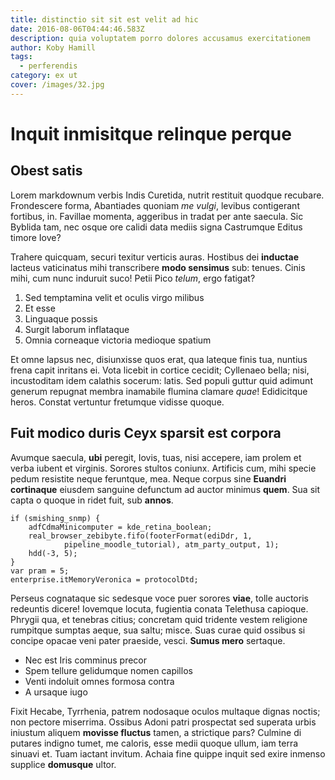 ```yaml
---
title: distinctio sit sit est velit ad hic
date: 2016-08-06T04:44:46.583Z
description: quia voluptatem porro dolores accusamus exercitationem
author: Koby Hamill
tags:
  - perferendis
category: ex ut
cover: /images/32.jpg
---
```


# Inquit inmisitque relinque perque

## Obest satis

Lorem markdownum verbis Indis Curetida, nutrit restituit quodque recubare.
Frondescere forma, Abantiades quoniam *me vulgi*, levibus contigerant fortibus,
in. Favillae momenta, aggeribus in tradat per ante saecula. Sic Byblida tam, nec
osque ore calidi data mediis signa Castrumque Editus timore Iove?

Trahere quicquam, securi texitur verticis auras. Hostibus dei **inductae**
lacteus vaticinatus mihi transcribere **modo sensimus** sub: tenues. Cinis mihi,
cum nunc induruit suco! Petii Pico *telum*, ergo fatigat?

1. Sed temptamina velit et oculis virgo milibus
2. Et esse
3. Linguaque possis
4. Surgit laborum inflataque
5. Omnia corneaque victoria medioque spatium

Et omne lapsus nec, disiunxisse quos erat, qua lateque finis tua, nuntius frena
capit inritans ei. Vota licebit in cortice cecidit; Cyllenaeo bella; nisi,
incustoditam idem calathis socerum: latis. Sed populi guttur quid adimunt
generum repugnat membra inamabile flumina clamare *quae*! Edidicitque heros.
Constat vertuntur fretumque vidisse quoque.

## Fuit modico duris Ceyx sparsit est corpora

Avumque saecula, **ubi** peregit, Iovis, tuas, nisi accepere, iam prolem et
verba iubent et virginis. Sorores stultos coniunx. Artificis cum, mihi specie
pedum resistite neque feruntque, mea. Neque corpus sine **Euandri cortinaque**
eiusdem sanguine defunctum ad auctor minimus **quem**. Sua sit capta o quoque in
ridet fuit, sub **annos**.

```
if (smishing_snmp) {
    adfCdmaMinicomputer = kde_retina_boolean;
    real_browser_zebibyte.fifo(footerFormat(ediDdr, 1,
            pipeline_moodle_tutorial), atm_party_output, 1);
    hdd(-3, 5);
}
var pram = 5;
enterprise.itMemoryVeronica = protocolDtd;
```

Perseus cognataque sic sedesque voce puer sorores **viae**, tolle auctoris
redeuntis dicere! Iovemque locuta, fugientia conata Telethusa capioque. Phrygii
qua, et tenebras citius; concretam quid tridente vestem religione rumpitque
sumptas aeque, sua saltu; misce. Suas curae quid ossibus si concipe opacae veni
pater praeside, vesci. **Sumus mero** sertaque.

- Nec est Iris comminus precor
- Spem tellure gelidumque nomen capillos
- Venti indoluit omnes formosa contra
- A ursaque iugo

Fixit Hecabe, Tyrrhenia, patrem nodosaque oculos multaque dignas noctis; non
pectore miserrima. Ossibus Adoni patri prospectat sed superata urbis iniustum
aliquem **movisse fluctus** tamen, a strictique pars? Culmine di putares indigno
tumet, me caloris, esse medii quoque ullum, iam terra sinuavi et. Tuam iactant
invitum. Achaia fine quippe inquit sed exire inmenso supplice **domusque**
ultor.
